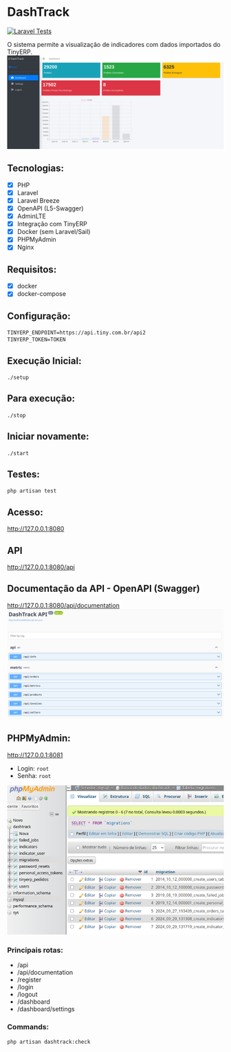 # DashTrack

[![Laravel Tests](https://github.com/devbrunocorrea/dashtrack/actions/workflows/laravel-tests.yaml/badge.svg?branch=main)](https://github.com/devbrunocorrea/dashtrack/actions/workflows/laravel-tests.yaml)

O sistema permite a visualização de indicadores com dados importados do TinyERP.
<img src="resources/docs/app.png" />

## Tecnologias:
- [x] PHP
- [x] Laravel
- [x] Laravel Breeze
- [x] OpenAPI (L5-Swagger)
- [x] AdminLTE
- [x] Integração com TinyERP 
- [x] Docker (sem Laravel/Sail)
- [x] PHPMyAdmin 
- [x] Nginx

## Requisitos:
- [x] docker
- [x] docker-compose

## Configuração:
```
TINYERP_ENDPOINT=https://api.tiny.com.br/api2
TINYERP_TOKEN=TOKEN
```

## Execução Inicial:
```
./setup
```

## Para execução:
```
./stop
```

## Iniciar novamente:
```
./start
```

## Testes:
```
php artisan test
```

## Acesso:
http://127.0.0.1:8080

## API
http://127.0.0.1:8080/api

## Documentação da API - OpenAPI (Swagger)
http://127.0.0.1:8080/api/documentation
<img src="resources/docs/docs_api.png"/>

## PHPMyAdmin:
http://127.0.0.1:8081
* Login: `root`
* Senha: `root`

<img src="resources/docs/docs_phpmyadmin.png"/>

### Principais rotas:
- /api
- /api/documentation
- /register
- /login
- /logout
- /dashboard
- /dashboard/settings

### Commands:
```bash
php artisan dashtrack:check
```
